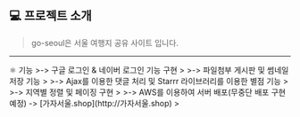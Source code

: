 <h2>💻 프로젝트 소개</h2>

>go-seoul은 서울 여행지 공유 사이트 입니다.<br>

<hr>
⚛️ 기능
>-> 구글 로그인 & 네이버 로그인 기능 구현
>
>-> 파일첨부 게시판 및 썸네일 저장 기능
>
>-> Ajax를 이용한 댓글 처리 및 Starrr 라이브러리를 이용한 별점 기능
>
>-> 지역별 정렬 및 페이징 구현
>
>-> AWS를 이용하여 서버 배포(무중단 배포 구현 예정) -> [가자서울.shop](http://가자서울.shop)
>

